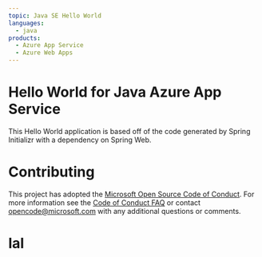 ```yaml
---
topic: Java SE Hello World
languages:
  - java
products:
  - Azure App Service
  - Azure Web Apps
---
```


# Hello World for Java Azure App Service

This Hello World application is based off of the code generated by Spring Initializr with a dependency on Spring Web.

# Contributing

This project has adopted the [Microsoft Open Source Code of Conduct](https://opensource.microsoft.com/codeofconduct/). For more information see the [Code of Conduct FAQ](https://opensource.microsoft.com/codeofconduct/faq/) or contact [opencode@microsoft.com](mailto:opencode@microsoft.com) with any additional questions or comments.
# lal
